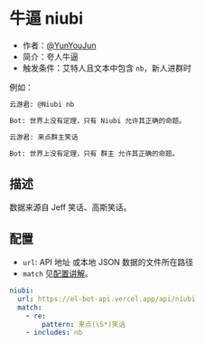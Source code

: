 # 牛逼 niubi

- 作者：[@YunYouJun](https://github.com/YunYouJun)
- 简介：夸人牛逼
- 触发条件：艾特人且文本中包含 `nb`，新人进群时

例如：

```md
云游君: @Niubi nb

Bot: 世界上没有定理，只有 Niubi 允许其正确的命题。

云游君: 来点群主笑话

Bot: 世界上没有定理，只有 群主 允许其正确的命题。
```

## 描述

数据来源自 Jeff 笑话、高斯笑话。

## 配置

- `url`: API 地址 或本地 JSON 数据的文件所在路径
- `match` 见[配置讲解](https://docs.bot.elpsy.cn/config.html)。

```yaml
niubi:
  url: https://el-bot-api.vercel.app/api/niubi
  match:
    - re:
        pattern: 来点(\S*)笑话
    - includes: nb
```
